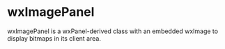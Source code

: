 # wxImagePanel
wxImagePanel is a wxPanel-derived class with an embedded wxImage to display bitmaps in its client area.
